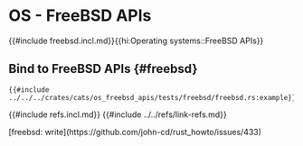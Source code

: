 # OS - FreeBSD APIs

{{#include freebsd.incl.md}}{{hi:Operating systems::FreeBSD APIs}}

## Bind to FreeBSD APIs {#freebsd}

```rust,editable
{{#include ../../../crates/cats/os_freebsd_apis/tests/freebsd/freebsd.rs:example}}
```

{{#include refs.incl.md}}
{{#include ../../refs/link-refs.md}}

<div class="hidden">
[freebsd: write](https://github.com/john-cd/rust_howto/issues/433)
</div>
